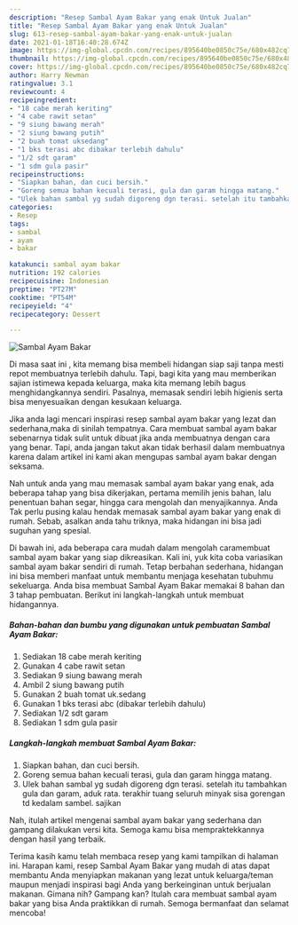 ```yaml
---
description: "Resep Sambal Ayam Bakar yang enak Untuk Jualan"
title: "Resep Sambal Ayam Bakar yang enak Untuk Jualan"
slug: 613-resep-sambal-ayam-bakar-yang-enak-untuk-jualan
date: 2021-01-18T16:40:28.674Z
image: https://img-global.cpcdn.com/recipes/895640be0850c75e/680x482cq70/sambal-ayam-bakar-foto-resep-utama.jpg
thumbnail: https://img-global.cpcdn.com/recipes/895640be0850c75e/680x482cq70/sambal-ayam-bakar-foto-resep-utama.jpg
cover: https://img-global.cpcdn.com/recipes/895640be0850c75e/680x482cq70/sambal-ayam-bakar-foto-resep-utama.jpg
author: Harry Newman
ratingvalue: 3.1
reviewcount: 4
recipeingredient:
- "18 cabe merah keriting"
- "4 cabe rawit setan"
- "9 siung bawang merah"
- "2 siung bawang putih"
- "2 buah tomat uksedang"
- "1 bks terasi abc dibakar terlebih dahulu"
- "1/2 sdt garam"
- "1 sdm gula pasir"
recipeinstructions:
- "Siapkan bahan, dan cuci bersih."
- "Goreng semua bahan kecuali terasi, gula dan garam hingga matang."
- "Ulek bahan sambal yg sudah digoreng dgn terasi. setelah itu tambahkan gula dan garam, aduk rata. terakhir tuang seluruh minyak sisa gorengan td kedalam sambel. sajikan"
categories:
- Resep
tags:
- sambal
- ayam
- bakar

katakunci: sambal ayam bakar 
nutrition: 192 calories
recipecuisine: Indonesian
preptime: "PT27M"
cooktime: "PT54M"
recipeyield: "4"
recipecategory: Dessert

---
```



![Sambal Ayam Bakar](https://img-global.cpcdn.com/recipes/895640be0850c75e/680x482cq70/sambal-ayam-bakar-foto-resep-utama.jpg)

Di masa  saat ini , kita memang bisa membeli hidangan siap saji tanpa mesti repot membuatnya terlebih dahulu. Tapi, bagi kita yang mau memberikan sajian istimewa kepada keluarga, maka kita memang lebih bagus menghidangkannya sendiri. Pasalnya, memasak sendiri lebih higienis serta bisa menyesuaikan dengan kesukaan keluarga.

Jika anda lagi mencari inspirasi resep sambal ayam bakar yang lezat dan sederhana,maka di sinilah tempatnya. Cara membuat sambal ayam bakar  sebenarnya tidak sulit untuk dibuat jika anda membuatnya dengan cara yang benar. Tapi, anda jangan takut akan tidak berhasil dalam membuatnya 
karena dalam artikel ini kami akan mengupas sambal ayam bakar dengan seksama.  



Nah untuk anda yang mau memasak sambal ayam bakar yang enak, ada beberapa tahap yang bisa dikerjakan, pertama memilih jenis bahan, lalu penentuan bahan segar, hingga cara mengolah dan menyajikannya. Anda Tak perlu pusing kalau hendak memasak sambal ayam bakar yang enak di rumah. Sebab, asalkan anda  tahu triknya, maka hidangan ini bisa jadi suguhan yang spesial.

Di bawah ini, ada beberapa cara mudah dalam mengolah caramembuat sambal ayam bakar yang siap dikreasikan. Kali ini, yuk kita coba variasikan sambal ayam bakar sendiri di rumah. Tetap berbahan sederhana, hidangan ini bisa memberi manfaat untuk membantu menjaga kesehatan tubuhmu sekeluarga. Anda bisa membuat Sambal Ayam Bakar memakai 8 bahan dan 3 tahap pembuatan. Berikut ini langkah-langkah untuk membuat hidangannya.

<!--inarticleads1-->

##### Bahan-bahan dan bumbu yang digunakan untuk pembuatan Sambal Ayam Bakar:

1. Sediakan 18 cabe merah keriting
1. Gunakan 4 cabe rawit setan
1. Sediakan 9 siung bawang merah
1. Ambil 2 siung bawang putih
1. Gunakan 2 buah tomat uk.sedang
1. Gunakan 1 bks terasi abc (dibakar terlebih dahulu)
1. Sediakan 1/2 sdt garam
1. Sediakan 1 sdm gula pasir




<!--inarticleads2-->

##### Langkah-langkah membuat Sambal Ayam Bakar:

1. Siapkan bahan, dan cuci bersih.
1. Goreng semua bahan kecuali terasi, gula dan garam hingga matang.
1. Ulek bahan sambal yg sudah digoreng dgn terasi. setelah itu tambahkan gula dan garam, aduk rata. terakhir tuang seluruh minyak sisa gorengan td kedalam sambel. sajikan




Nah, itulah artikel mengenai  sambal ayam bakar  yang sederhana dan gampang dilakukan versi kita. Semoga kamu bisa mempraktekkannya dengan hasil yang terbaik. 

Terima kasih kamu telah membaca resep yang kami tampilkan di halaman ini. Harapan kami, resep  Sambal Ayam Bakar yang mudah di atas dapat membantu Anda menyiapkan makanan yang lezat untuk keluarga/teman maupun menjadi inspirasi bagi Anda yang berkeinginan untuk berjualan makanan. Gimana nih? Gampang kan? Itulah cara membuat sambal ayam bakar yang bisa Anda praktikkan di rumah. Semoga bermanfaat dan selamat mencoba!

